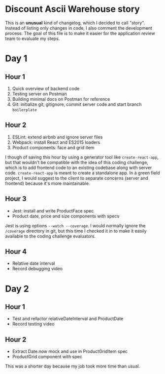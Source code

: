 # Discount Ascii Warehouse story

This is an **unusual** kind of changelog, which I decided to call "story". Instead of listing only changes in code, I also comment the development process. The goal of this file is to make it easier for the application review team to evaluate my steps.

# Day 1

## Hour 1

1. Quick overview of backend code
2. Testing server on Postman
3. Building minimal docs on Postman for reference
4. Git: initialize git, gitignore, commit server code and start branch `boilerplate`

## Hour 2

1. ESLint: extend airbnb and ignore server files
2. Webpack: install React and ES2015 loaders
3. Product components: face and grid item

I though of saving this hour by using a generator tool like `create-react-app`, but that wouldn't be compatible with the idea of this coding challenge, which is to add frontend code to an existing codebase along with server code. `create-react-app` is meant to create a standalone app. In a green field project, I would suggest to the client to separate concerns (server and frontend) because it's more maintainable.

## Hour 3

- Jest: install and write ProductFace spec
- Product date, price and size components with specs

Jest is using options `--watch --coverage`. I would normally ignore the `/coverage` directory in git, but this time I checked it in to make it easily available to the coding challenge evaluators.

## Hour 4

- Relative date interval
- Record debugging video

# Day 2

## Hour 1

- Test and refactor relativeDateInterval and ProductDate
- Record testing video

## Hour 2

- Extract Date.now mock and use in ProductGridItem spec
- ProductGrid component with spec

This was a shorter day because my job took more time than usual.
